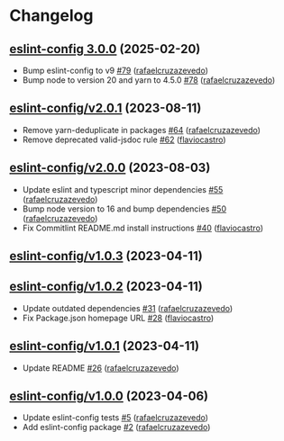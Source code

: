 # Changelog

## [eslint-config 3.0.0](https://github.com/untile/js-configs/releases/tag/eslint-config/3.0.0) (2025-02-20)
- Bump eslint-config to v9 [\#79](https://github.com/untile/js-configs/pull/79) ([rafaelcruzazevedo](https://github.com/rafaelcruzazevedo))
- Bump node to version 20 and yarn to 4.5.0 [\#78](https://github.com/untile/js-configs/pull/78) ([rafaelcruzazevedo](https://github.com/rafaelcruzazevedo))

## [eslint-config/v2.0.1](https://github.com/untile/js-configs/releases/tag/eslint-config/v2.0.1) (2023-08-11)
- Remove yarn-deduplicate in packages [\#64](https://github.com/untile/js-configs/pull/64) ([rafaelcruzazevedo](https://github.com/rafaelcruzazevedo))
- Remove deprecated valid-jsdoc rule [\#62](https://github.com/untile/js-configs/pull/62) ([flaviocastro](https://github.com/flaviocastro))

## [eslint-config/v2.0.0](https://github.com/untile/js-configs/releases/tag/eslint-config/v2.0.0) (2023-08-03)
- Update eslint and typescript minor dependencies [\#55](https://github.com/untile/js-configs/pull/55) ([rafaelcruzazevedo](https://github.com/rafaelcruzazevedo))
- Bump node version to 16 and bump dependencies [\#50](https://github.com/untile/js-configs/pull/50) ([rafaelcruzazevedo](https://github.com/rafaelcruzazevedo))
- Fix Commitlint README.md install instructions [\#40](https://github.com/untile/js-configs/pull/40) ([flaviocastro](https://github.com/flaviocastro))

## [eslint-config/v1.0.3](https://github.com/untile/js-configs/releases/tag/eslint-config/v1.0.3) (2023-04-11)

## [eslint-config/v1.0.2](https://github.com/untile/js-configs/releases/tag/eslint-config/v1.0.2) (2023-04-11)
- Update outdated dependencies [\#31](https://github.com/untile/js-configs/pull/31) ([rafaelcruzazevedo](https://github.com/rafaelcruzazevedo))
- Fix Package.json homepage URL [\#28](https://github.com/untile/js-configs/pull/28) ([flaviocastro](https://github.com/flaviocastro))

## [eslint-config/v1.0.1](https://github.com/untile/js-configs/releases/tag/eslint-config/v1.0.1) (2023-04-11)
- Update README [\#26](https://github.com/untile/js-configs/pull/26) ([rafaelcruzazevedo](https://github.com/rafaelcruzazevedo))

## [eslint-config/v1.0.0](https://github.com/untile/js-configs/releases/tag/eslint-config/v1.0.0) (2023-04-06)
- Update eslint-config tests [\#5](https://github.com/untile/js-configs/pull/5) ([rafaelcruzazevedo](https://github.com/rafaelcruzazevedo))
- Add eslint-config package [\#2](https://github.com/untile/js-configs/pull/2) ([rafaelcruzazevedo](https://github.com/rafaelcruzazevedo))
